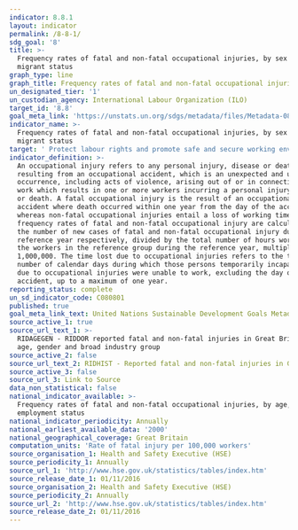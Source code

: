 ```yaml
---
indicator: 8.8.1
layout: indicator
permalink: /8-8-1/
sdg_goal: '8'
title: >-
  Frequency rates of fatal and non-fatal occupational injuries, by sex and
  migrant status
graph_type: line
graph_title: Frequency rates of fatal and non-fatal occupational injuries
un_designated_tier: '1'
un_custodian_agency: International Labour Organization (ILO)
target_id: '8.8'
goal_meta_link: 'https://unstats.un.org/sdgs/metadata/files/Metadata-08-08-01.pdf'
indicator_name: >-
  Frequency rates of fatal and non-fatal occupational injuries, by sex and
  migrant status
target: ' Protect labour rights and promote safe and secure working environments for all workers, including migrant workers, in particular women migrants, and those in precarious employment'
indicator_definition: >-
  An occupational injury refers to any personal injury, disease or death
  resulting from an occupational accident, which is an unexpected and unplanned
  occurrence, including acts of violence, arising out of or in connection with
  work which results in one or more workers incurring a personal injury, disease
  or death. A fatal occupational injury is the result of an occupational
  accident where death occurred within one year from the day of the accident,
  whereas non-fatal occupational injuries entail a loss of working time. The
  frequency rates of fatal and non-fatal occupational injury are calculated as
  the number of new cases of fatal and non-fatal occupational injury during the
  reference year respectively, divided by the total number of hours worked by
  the workers in the reference group during the reference year, multiplied by
  1,000,000. The time lost due to occupational injuries refers to the total
  number of calendar days during which those persons temporarily incapacitated
  due to occupational injuries were unable to work, excluding the day of the
  accident, up to a maximum of one year.
reporting_status: complete
un_sd_indicator_code: C080801
published: true
goal_meta_link_text: United Nations Sustainable Development Goals Metadata Indicator 08.08.01
source_active_1: true
source_url_text_1: >-
  RIDAGEGEN - RIDDOR reported fatal and non-fatal injuries in Great Britain by
  age, gender and broad industry group  
source_active_2: false
source_url_text_2: RIDHIST - Reported fatal and non-fatal injuries in Great Britain from 1974
source_active_3: false
source_url_3: Link to Source
data_non_statistical: false
national_indicator_available: >-
  Frequency rates of fatal and non-fatal occupational injuries, by age, sex and
  employment status
national_indicator_periodicity: Annually
national_earliest_available_data: '2000'
national_geographical_coverage: Great Britain
computation_units: 'Rate of fatal injury per 100,000 workers'
source_organisation_1: Health and Safety Executive (HSE)
source_periodicity_1: Annually
source_url_1: 'http://www.hse.gov.uk/statistics/tables/index.htm'
source_release_date_1: 01/11/2016
source_organisation_2: Health and Safety Executive (HSE)
source_periodicity_2: Annually
source_url_2: 'http://www.hse.gov.uk/statistics/tables/index.htm'
source_release_date_2: 01/11/2016
---
```



